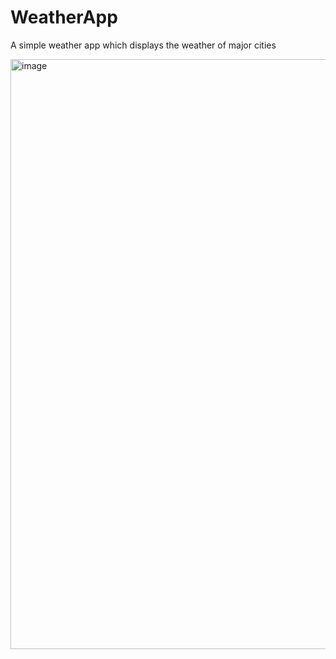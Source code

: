 # WeatherApp

A simple weather app which displays the weather of major cities 
  
<img width="944" alt="image" src="https://github.com/avik26/WeatherApp/assets/130585622/09130b55-78b0-4ff9-a1d8-97f0af51d6b8">

